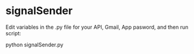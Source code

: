# signalSender


Edit variables in the .py file for your API, Gmail, App pasword, and then run script:

python signalSender.py

